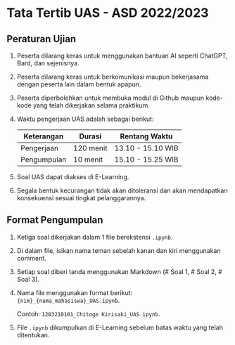 # Tata Tertib UAS - ASD 2022/2023

## Peraturan Ujian

1. Peserta dilarang keras untuk menggunakan bantuan AI seperti ChatGPT, Bard, dan sejenisnya.
2. Peserta dilarang keras untuk berkomunikasi maupun bekerjasama dengan peserta lain dalam bentuk apapun.
3. Peserta diperbolehkan untuk membuka modul di Github maupun kode-kode yang telah dikerjakan selama praktikum.
4. Waktu pengerjaan UAS adalah sebagai berikut:

    | Keterangan | Durasi | Rentang Waktu |
    | -- | -- | -- |
    | Pengerjaan | 120 menit | 13.10 - 15.10 WIB |
    | Pengumpulan | 10 menit | 15.10 - 15.25 WIB |

5. Soal UAS dapat diakses di E-Learning.
6. Segala bentuk kecurangan tidak akan ditoleransi dan akan mendapatkan konsekuensi sesuai tingkat pelanggarannya.

## Format Pengumpulan

1. Ketiga soal dikerjakan dalam 1 file berekstensi `.ipynb`.
2. Di dalam file, isikan nama teman sebelah kanan dan kiri menggunakan comment.
3. Setiap soal diberi tanda menggunakan Markdown (# Soal 1, # Soal 2, # Soal 3).
4. Nama file menggunakan format berikut: `{nim}_{nama_mahasiswa}_UAS.ipynb`.

    Contoh: `1203210101_Chitoge Kirisaki_UAS.ipynb`.
  
5. File `.ipynb` dikumpulkan di E-Learning sebelum batas waktu yang telah ditentukan.
